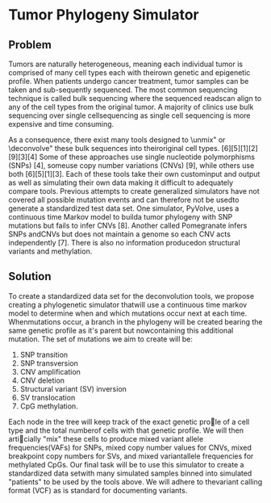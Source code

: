 # Tumor Phylogeny Simulator

## Problem

Tumors are naturally heterogeneous, meaning each individual tumor is comprised of many cell types each with theirown genetic and epigenetic profile.  When patients undergo cancer treatment, tumor samples can be taken and sub-sequently sequenced.  The most common sequencing technique is called bulk sequencing where the sequenced readscan align to any of the cell types from the original tumor.  A majority of clinics use bulk sequencing over single cellsequencing as single cell sequencing is more expensive and time consuming.

As a consequence, there exist many tools designed to \unmix" or \deconvolve" these bulk sequences into theiroriginal cell types.  [6][5][1][2][9][3][4] Some of these approaches use single nucleotide polymorphisms (SNPs) [4], someuse copy number variations (CNVs) [9], while others use both [6][5][1][3].  Each of these tools take their own custominput and output as well as simulating their own data making it difficult to adequately compare tools.  Previous attempts to create generalized simulators have not covered all possible mutation events and can therefore not be usedto generate a standardized test data set.  One simulator, PyVolve, uses a continuous time Markov model to builda tumor phylogeny with SNP mutations but fails to infer CNVs [8].  Another called Pomegranate infers SNPs andCNVs but does not maintain a genome so each CNV acts independently [7].  There is also no information producedon structural variants and methylation.

## Solution

To  create  a  standardized  data  set  for  the  deconvolution  tools,  we  propose  creating  a  phylogenetic  simulator  thatwill use a continuous time markov model to determine when and which mutations occur next at each time.  Whenmutations occur, a branch in the phylogeny will be created bearing the same genetic profile as it's parent but nowcontaining  this  additional  mutation.   The  set  of  mutations  we  aim  to  create  will  be:
1. SNP  transition
2. SNP transversion
3. CNV amplification
4. CNV deletion
5. Structural variant (SV) inversion
6. SV translocation
7. CpG methylation.  

Each node in the tree will keep track of the exact genetic prole of a cell type and the total numberof cells with that genetic profile.  We will then articially "mix" these cells to produce mixed variant allele frequencies(VAFs) for SNPs, mixed copy number values for CNVs, mixed breakpoint copy numbers for SVs, and mixed variantallele frequencies for methylated CpGs.  Our final task will be to use this simulator to create a standardized data setwith many simulated samples binned into simulated "patients" to be used by the tools above.  We will adhere to thevariant calling format (VCF) as is standard for documenting variants.

